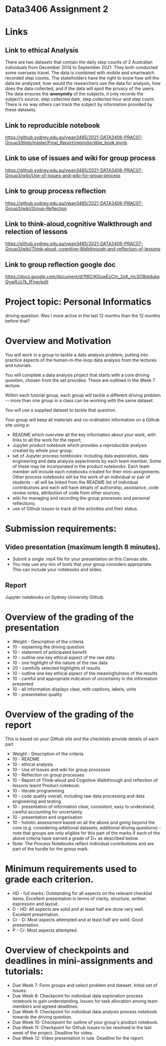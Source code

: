 # Data3406 Assignment 2

# Links 
## Link to ethical Analysis
There are two datasets that contain the daily step counts of 2 Australian individuals from December 2014 to September 2021. They both conducted some overseas travel. The data is combined with mobile and smartwatch recorded step counts. The stakeholders have the right to know how will the data be analyzed, how would the researchers use the data for analysis, how does the data collected, and if the data will spoil the privacy of the users. The data ensures the **anonymity** of the subjects, it only records the subject’s source, step collected date, step collected hour and step count. There is no way others can track the subject by information provided by these datasets.

## Link to reproducible notebook

https://github.sydney.edu.au/ywan3485/2021-DATA3406-PRAC07-Group3/blob/master/Final_Report/reproductible_book.ipynb

## Link to use of issues and wiki for group process

https://github.sydney.edu.au/ywan3485/2021-DATA3406-PRAC07-Group3/wiki/Use-of-issues-and-wiki-for-group-process

## Link to group process reflection

https://github.sydney.edu.au/ywan3485/2021-DATA3406-PRAC07-Group3/wiki/Group-Reflection

## Link to think-aloud,cognitive Walkthrough and relection of lessons

https://github.sydney.edu.au/ywan3485/2021-DATA3406-PRAC07-Group3/wiki/Think-aloud,-cognitive-Walkthrough-and-reflection-of-lessons

## Link to group reflection google doc

https://docs.google.com/document/d/1f6CrK0uwEzCtn_2oK_hjcSO8ptdukpQywRJz7k_fFnw/edit





















# Project topic: Personal Informatics

driving question: Was I more active in the last 12 months than the 12 months before that?


# Overview and Motivation
You will work in a group to tackle a data analysis problem, putting into practice aspects of the human-in-the-loop data analysis from the lectures and tutorials.

You will complete a data analysis project that starts with a core driving question, chosen from the set provided.  These are outlined in the Week 7 lecture. 

Within each tutorial group, each group will tackle a different driving problem -- more than one group in a class can be working with the same dataset.

You will use a supplied dataset to tackle that question.

Your group will keep all materials and co-ordination information on a Github site using a:

-   README which overview all the key information about your work, with links to all the work for the report;
-   Jupyter product notebook which provides a reproducible analysis created by whole your group;
-   set of Jupyter process notebooks: including data exploration, data engineering and data analysis experiments by each team member.  Some of these may be incorporated in the product notebooks. Each team member will include each notebooks created for their mini-assignments. Other process notebooks will be the work of an individual or pair of students - all will be linked from the README list of individual contributions and each will have details of authorship, assistance, code review notes, attribution of code from other sources;
-   wiki for managing and recording the group processes and personal reflections;
-   use of Github Issues to track all the activities and their status.
 

 

# Submission requirements:


## Video presentation (maximum length 8 minutes).

-  Submit a single .mp4 file for your presentation on this Canvas site.
-  You may use any mix of tools that your group considers appropriate. This can include your notebooks and slides.

## Report

Jupyter notebooks on Sydney University Github. 
 

# Overview of the grading of the presentation

-  Weight - Description of the criteria
-  10 - explaining the driving question
-  10 - statement of anticipated benefit
-  10 - outline one key ethical aspect of the raw data
-  10 - one highlight of the nature of the raw data
-  20 - carefully selected highlights of results
-  10 - outline one key ethical aspect of the meaningfulness of the results
-  10 - careful and appropriate indication of uncertainty in the information presented
-  10 - all information displays clear, with captions, labels, units
-  10 - presentation quality
 

# Overview of the grading of the report
 

This is based on your Github site and the checklists provide details of each part

-  Weight - Description of the criteria
-  10 - README
-  10 - ethical analysis
-  10 - Use of Issues and wiki for group processes
-  10 - Reflection on group processes
-  10 - Report of Think-aloud and Cognitive Walkthrough and reflection of lessons learnt
Product notebook:
-  10 - literate programming
-  10 - code quality overall, including raw data processing and data engineering and testing
-  10 - presentation of information clear, consistent, easy to understand, careful accounting for uncertainty
-  10 - presentation and organisation 
-  10 - holistic assessment based on all the above and going beyond the core (e.g. considering additional datasets, additional driving questions) - note that groups are only eligible for this part of the marks if each of the above criteria have earned a grade of D+ as described below.
-  Note:  The Process Notebooks reflect individual contributions and are part of the hurdle for the group mark.

 

 

# Minimum requirements used to grade each criterion.

-  HD - full marks: Outstanding for all aspects on the relevant checklist items. Excellent presentation in terms of clarity, structure, written expression and layout.
-  D - HD:  All aspects are solid and at least half are done very well. Excellent presentation.
-  Cr - D: Most aspects attempted and at least half are solid. Good presentation.
-  P - Cr: Most aspects attempted. 
 

# Overview of checkpoints and deadlines in mini-assignments and tutorials:


-  Due Week 7: Form groups and select problem and dataset. Initial set of Issues.
-  Due Week 8: Checkpoint for individual data exploration process notebook to gain understanding. Issues for task allocation among team members and agreed deadlines.
-  Due Week 9: Checkpoint for individual data analysis process notebook towards the driving question.
-  Due Week 10: Checkpoint for outline of your group's product notebook.
-  Due Week 11: Checkpoint for Github Issues to be resolved in the last week of the project. Deadline for video.
-  Due Week 12: Video presentation in tute. Deadline for the report.
